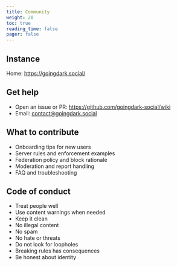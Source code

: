 ```yaml
---
title: Community
weight: 20
toc: true
reading_time: false
pager: false
---
```


## Instance
Home: https://goingdark.social/

## Get help
- Open an issue or PR: https://github.com/goingdark-social/wiki
- Email: contact@goingdark.social

## What to contribute
- Onboarding tips for new users
- Server rules and enforcement examples
- Federation policy and block rationale
- Moderation and report handling
- FAQ and troubleshooting

## Code of conduct
- Treat people well
- Use content warnings when needed
- Keep it clean
- No illegal content
- No spam
- No hate or threats
- Do not look for loopholes
- Breaking rules has consequences
- Be honest about identity
